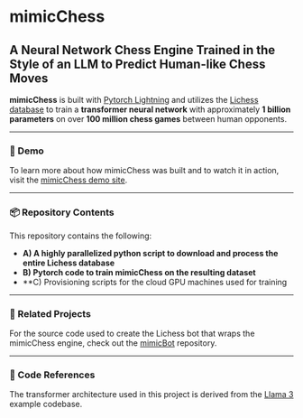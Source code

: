 # mimicChess

## A Neural Network Chess Engine Trained in the Style of an LLM to Predict Human-like Chess Moves

**mimicChess** is built with [Pytorch Lightning](https://lightning.ai) and utilizes the [Lichess database](https://database.lichess.org) to train a **transformer neural network** with approximately **1 billion parameters** on over **100 million chess games** between human opponents.

---

### 🔗 Demo

To learn more about how mimicChess was built and to watch it in action, visit the [mimicChess demo site](https://chessbot.michaelhorgan.me).

---

### 📦 Repository Contents

This repository contains the following:

- **A) A highly parallelized python script to download and process the entire Lichess database**
- **B) Pytorch code to train mimicChess on the resulting dataset**
- **C) Provisioning scripts for the cloud GPU machines used for training 

---

### 🤖 Related Projects

For the source code used to create the Lichess bot that wraps the mimicChess engine, check out the [mimicBot](https://github.com/nrxszvo/mimicBot) repository.

---

### 🔧 Code References

The transformer architecture used in this project is derived from the [Llama 3](https://github.com/meta-llama/llama-models/blob/main/models/llama3/reference_impl/model.py) example codebase.

